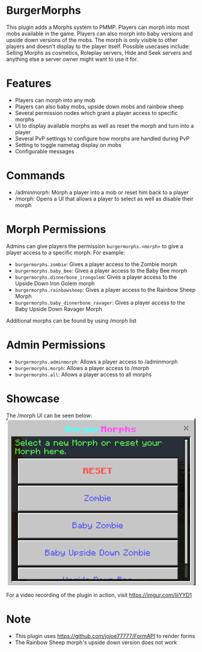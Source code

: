 # BurgerMorphs
This plugin adds a Morphs system to PMMP. Players can morph into most mobs available in
the game. Players can also morph into baby versions and upside down versions of the mobs.
The morph is only visible to other players and doesn't display to the player itself.
Possible usecases include: Selling Morphs as cosmetics, Roleplay servers, Hide and Seek servers 
and anything else a server owner might want to use it for.
# Features
- Players can morph into any mob
- Players can also baby mobs, upside down mobs and rainbow sheep
- Several permission nodes which grant a player access to specific morphs
- UI to display available morphs as well as reset the morph and turn into a player
- Several PvP settings to configure how morphs are handled during PvP
- Setting to toggle nametag display on mobs
- Configurable messages
# Commands
- /adminmorph: Morph a player into a mob or reset him back to a player
- /morph: Opens a UI that allows a player to select as well as disable their morph
# Morph Permissions
Admins can give players the permission `burgermorphs.<morph>` to give a player access
to a specific morph.
For example:  
- `burgermorphs.zombie`: Gives a player access to the Zombie morph
- `burgermorphs.baby_bee`: Gives a player access to the Baby Bee morph
- `burgermorphs.dinnerbone_irongolem`: Gives a player access to the Upside Down Iron Golem morph
- `burgermorphs.rainbowsheep`: Gives a player access to the Rainbow Sheep Morph
- `burgermorphs.baby_dinnerbone_ravager`: Gives a player access to the Baby Upside Down Ravager Morph  

Additional morphs can be found by using /morph list
# Admin Permissions
- `burgermorphs.adminmorph`: Allows a player access to /adminmorph
- `burgermorphs.morph`: Allows a player access to /morph
- `burgermorphs.all`: Allows a player access to all morphs
# Showcase
The /morph UI can be seen below:
![Morph UI](https://raw.githubusercontent.com/Heisenburger69/BurgerMorphs/master/meta/UI.png)

For a video recording of the plugin in action, visit https://imgur.com/liiYYD1
# Note
- This plugin uses https://github.com/jojoe77777/FormAPI to render forms
- The Rainbow Sheep morph's upside down version does not work
